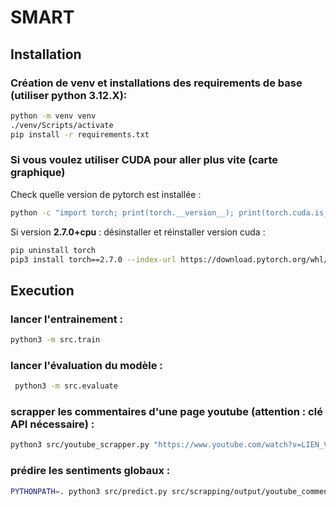 # SMART

## Installation

### Création de venv et installations des requirements de base (utiliser python 3.12.X):

```bash
python -m venv venv
./venv/Scripts/activate
pip install -r requirements.txt
```

### Si vous voulez utiliser CUDA pour aller plus vite (carte graphique)

Check quelle version de pytorch est installée :

```bash
python -c "import torch; print(torch.__version__); print(torch.cuda.is_available()); print(torch.cuda.device_count())"
```

Si version **2.7.0+cpu** : désinstaller et réinstaller version cuda :

```bash
pip uninstall torch
pip3 install torch==2.7.0 --index-url https://download.pytorch.org/whl/cu128
```

## Execution

### lancer l'entrainement :

```bash
python3 -m src.train
```

### lancer l'évaluation du modèle :

```bash
 python3 -m src.evaluate
```

### scrapper les commentaires d'une page youtube (attention : clé API nécessaire) :

```bash
python3 src/youtube_scrapper.py "https://www.youtube.com/watch?v=LIEN_VIDEO" "API_KEY"
```

### prédire les sentiments globaux :

```bash
PYTHONPATH=. python3 src/predict.py src/scrapping/output/youtube_comments_LIEN_VIDEO.csv
```
